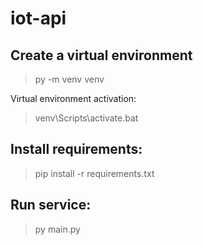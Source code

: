 # iot-api

## Create a virtual environment
> py -m venv venv

Virtual environment activation:
> venv\Scripts\activate.bat

## Install requirements:
> pip install -r requirements.txt

## Run service:
> py main.py
